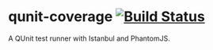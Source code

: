 # qunit-coverage [![Build Status](https://travis-ci.org/Conrad2134/qunit-coverage.svg?branch=master)](https://travis-ci.org/Conrad2134/qunit-coverage)

A QUnit test runner with Istanbul and PhantomJS.
